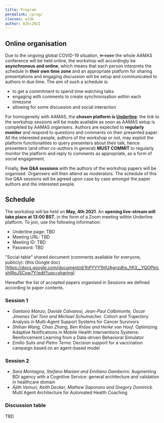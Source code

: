 ```yaml
---
title: Program
permalink: /prog/
classes: wide
author: A2hc2021
---
```


## Online organisation

Due to the ongoing global COVID-19 situation, ~~in case~~ the whole AAMAS conference will be held online, the workshop will accordingly be **asynchronous and online**, which means that each person interprets the schedule in **their own time zone** and an appropriate platform for sharing presentations and engaging discussion will be setup and communicated to authors in due time.
The aim of such a schedule is:
 - to get a commitment to spend time watching talks
 - engaging with comments to create synchronisation within each timezone
 - allowing for some discussion and social interaction

For homogeneity with AAMAS, the **chosen platform is [Underline](https://underline.io)**: the link to the workshop sessions will be made available as soon as AAMAS setup is completed by AAMAS organisers.
Authors are expected to **regularly monitor** and respond to questions and comments on their presented paper.
All the interested people, authors of the workshop or not, may exploit the platform functionalities to query presenters about their talk, hence presenters (and other co-authors in general) **MUST COMMIT** to regularly monitor the platform and reply to comments as appropriate, as a form of social engagement.

Finally, **live Q&A sessions** with the authors of the workshop papers will be organised.
Organisers will then attend as moderators.
The schedule of this live Q&A sessions will be agreed upon case by case amongst the paper authors and the interested people.

## Schedule

The workshop will be held on **May, 4th 2021**.
An **opening live-stream will take place at 13:00 BST**, in the form of a Zoom meeting within Underline platform. To join, use the following information:
 - Underline page: TBD
 - Meeting URL: TBD
 - Meeting ID: TBD
 - Password: TBD

"Social table" shared document (comments available for everyone, publicly): (this Google doc)[https://docs.google.com/document/d/1hPYYY1hfUAgnzdhs_fifj3__YQOPklcshIRpJSCxw7Y/edit?usp=sharing]

Hereafter the list of accepted papers organised in Sessions we defined according to paper contents.

### Session 1

 - *Gaetano Manzo, Davide Calvaresi, Jean-Paul Calbimonte, Oscar Jimenez Del Toro and Michael Schumacher*. Cohort and Trajectory Analysis in Multi-Agent Support Systems for Cancer Survivors
 - *Shihan Wang, Chao Zhang, Ben Kröse and Herke van Hoof*. Optimizing Adaptive Notifications in Mobile Health Interventions Systems: Reinforcement Learning from a Data-driven Behavioral Simulator
 - *Emilio Sulis and Pietro Terna*. Decision support for a vaccination campaign based on an agent-based model

### Session 2

 - *Sara Montagna, Stefano Mariani and Emiliano Gamberini*. Augmenting BDI agency with a Cognitive Service: general architecture and validation in healthcare domain
 - *Ajith Vemuri, Keith Decker, Mathew Saponaro and Gregory Dominick*. Multi Agent Architecture for Automated Health Coaching

### Discussion table

 TBD
